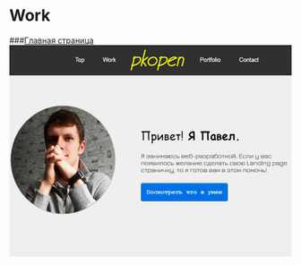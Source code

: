 # Work
###[Главная страница](http://pavelkorshunov.github.io/pkopen_responsive/ "Главная страница")
![Главная страница](work-2.jpg)
